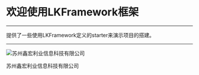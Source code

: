 # 欢迎使用LKFramework框架

------

提供了一些使用LKFramework定义的starter来演示项目的搭建。

------
![苏州鑫宏利业信息科技有限公司](https://avatars2.githubusercontent.com/u/30554748?v=4&s=200=400x400)

苏州鑫宏利业信息科技有限公司

